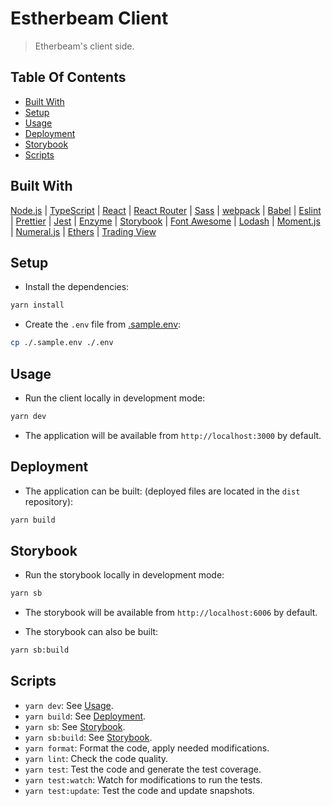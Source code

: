 # Estherbeam Client

> Etherbeam's client side.

## Table Of Contents

- [Built With](#built-with)
- [Setup](#setup)
- [Usage](#usage)
- [Deployment](#deployment)
- [Storybook](#storybook)
- [Scripts](#scripts)

## Built With

[Node.js](https://nodejs.org) |
[TypeScript](https://www.typescriptlang.org) |
[React](https://reactjs.org) |
[React Router](https://reactrouter.com) |
[Sass](https://sass-lang.com) |
[webpack](https://webpack.js.org) |
[Babel](https://babeljs.io) |
[Eslint](https://eslint.org) |
[Prettier](https://prettier.io) |
[Jest](https://jestjs.io) |
[Enzyme](https://enzymejs.github.io) |
[Storybook](https://storybook.js.org) |
[Font Awesome](https://fontawesome.com) |
[Lodash](https://lodash.com) |
[Moment.js](https://momentjs.com) |
[Numeral.js](http://numeraljs.com) |
[Ethers](https://docs.ethers.io/) |
[Trading View](https://www.tradingview.com/)

## Setup

- Install the dependencies:

```bash
yarn install
```

- Create the `.env` file from [.sample.env](.sample.env):

```bash
cp ./.sample.env ./.env
```

## Usage

- Run the client locally in development mode:

```bash
yarn dev
```

- The application will be available from `http://localhost:3000` by default.

## Deployment

- The application can be built: (deployed files are located in the `dist`
  repository):

```bash
yarn build
```

## Storybook

- Run the storybook locally in development mode:

```bash
yarn sb
```

- The storybook will be available from `http://localhost:6006` by default.

- The storybook can also be built:

```bash
yarn sb:build
```

## Scripts

- `yarn dev`: See [Usage](#usage).
- `yarn build`: See [Deployment](#deployment).
- `yarn sb`: See [Storybook](#storybook).
- `yarn sb:build`: See [Storybook](#storybook).
- `yarn format`: Format the code, apply needed modifications.
- `yarn lint`: Check the code quality.
- `yarn test`: Test the code and generate the test coverage.
- `yarn test:watch`: Watch for modifications to run the tests.
- `yarn test:update`: Test the code and update snapshots.
